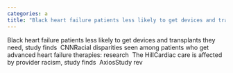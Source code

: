 ```yaml
---
categories: a
title: "Black heart failure patients less likely to get devices and transplants they need study finds  CNN"
---
```

Black heart failure patients less likely to get devices and transplants they need, study finds&nbsp;&nbsp;CNNRacial disparities seen among patients who get advanced heart failure therapies: research&nbsp;&nbsp;The HillCardiac care is affected by provider racism, study finds&nbsp;&nbsp;AxiosStudy rev
